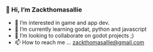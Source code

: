 <h3>👋 Hi, I’m Zackthomasallie </h3>

- 👀 I’m interested in game and app dev. 
- 🌱 I’m currently learning godat, python and javascript
- 💞️ I’m looking to collaborate on godot projects ;)
- 📫 How to reach me ... zackthomasallie@gmail.com



<!---
zackthomasallie/zackthomasallie is a ✨ special ✨ repository because its `README.md` (this file) appears on your GitHub profile.
You can click the Preview link to take a look at your changes.
--->
